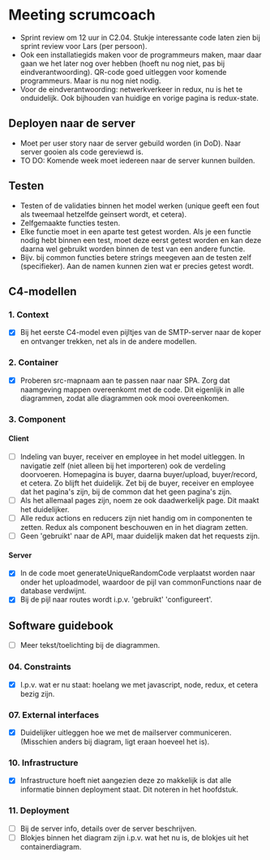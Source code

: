 # Meeting scrumcoach

- Sprint review om 12 uur in C2.04. Stukje interessante code laten zien bij sprint review voor Lars (per persoon).
- Ook een installatiegids maken voor de programmeurs maken, maar daar gaan we het later nog over hebben (hoeft nu nog niet, pas bij eindverantwoording). QR-code goed uitleggen voor komende programmeurs. Maar is nu nog niet nodig.
- Voor de eindverantwoording: netwerkverkeer in redux, nu is het te onduidelijk. Ook bijhouden van huidige en vorige pagina is redux-state.

## Deployen naar de server

- Moet per user story naar de server gebuild worden (in DoD). Naar server gooien als code gereviewd is.
- TO DO: Komende week moet iedereen naar de server kunnen builden.

## Testen

- Testen of de validaties binnen het model werken (unique geeft een fout als tweemaal hetzelfde geinsert wordt, et cetera).
- Zelfgemaakte functies testen.
- Elke functie moet in een aparte test getest worden. Als je een functie nodig hebt binnen een test, moet deze eerst getest worden en kan deze daarna wel gebruikt worden binnen de test van een andere functie.
- Bijv. bij common functies betere strings meegeven aan de testen zelf (specifieker). Aan de namen kunnen zien wat er precies getest wordt.

## C4-modellen

### 1. Context

- [x] Bij het eerste C4-model even pijltjes van de SMTP-server naar de koper en ontvanger trekken, net als in de andere modellen.

### 2. Container

- [x] Proberen src-mapnaam aan te passen naar naar SPA. Zorg dat naamgeving mappen overeenkomt met de code. Dit eigenlijk in alle diagrammen, zodat alle diagrammen ook mooi overeenkomen.

### 3. Component

#### Client

- [ ] Indeling van buyer, receiver en employee in het model uitleggen. In navigatie zelf (niet alleen bij het importeren) ook de verdeling doorvoeren. Homepagina is buyer, daarna buyer/upload, buyer/record, et cetera. Zo blijft het duidelijk. Zet bij de buyer, receiver en employee dat het pagina's zijn, bij de common dat het geen pagina's zijn.
- [ ] Als het allemaal pages zijn, noem ze ook daadwerkelijk page. Dit maakt het duidelijker.
- [ ] Alle redux actions en reducers zijn niet handig om in componenten te zetten. Redux als component beschouwen en in het diagram zetten.
- [ ] Geen 'gebruikt' naar de API, maar duidelijk maken dat het requests zijn.

#### Server

- [x] In de code moet generateUniqueRandomCode verplaatst worden naar onder het uploadmodel, waardoor de pijl van commonFunctions naar de database verdwijnt.
- [x] Bij de pijl naar routes wordt i.p.v. 'gebruikt' 'configureert'.

## Software guidebook

- [ ] Meer tekst/toelichting bij de diagrammen.

### 04. Constraints

- [x] I.p.v. wat er nu staat: hoelang we met javascript, node, redux, et cetera bezig zijn. 

### 07. External interfaces

- [x] Duidelijker uitleggen hoe we met de mailserver communiceren. (Misschien anders bij diagram, ligt eraan hoeveel het is).

### 10. Infrastructure

- [x] Infrastructure hoeft niet aangezien deze zo makkelijk is dat alle informatie binnen deployment staat. Dit noteren in het hoofdstuk.

### 11. Deployment

- [ ] Bij de server info, details over de server beschrijven.
- [ ] Blokjes binnen het diagram zijn i.p.v. wat het nu is, de blokjes uit het containerdiagram.
